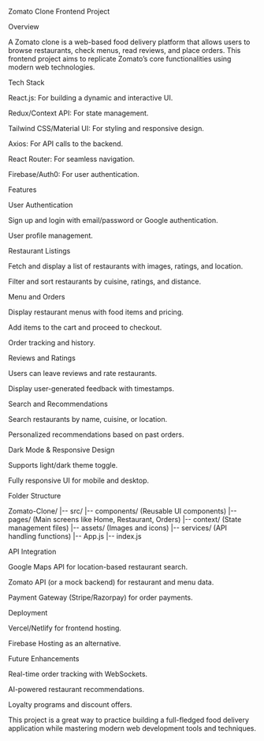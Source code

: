 Zomato Clone Frontend Project

Overview

A Zomato clone is a web-based food delivery platform that allows users to browse restaurants, check menus, read reviews, and place orders. This frontend project aims to replicate Zomato’s core functionalities using modern web technologies.

Tech Stack

React.js: For building a dynamic and interactive UI.

Redux/Context API: For state management.

Tailwind CSS/Material UI: For styling and responsive design.

Axios: For API calls to the backend.

React Router: For seamless navigation.

Firebase/Auth0: For user authentication.

Features

User Authentication

Sign up and login with email/password or Google authentication.

User profile management.

Restaurant Listings

Fetch and display a list of restaurants with images, ratings, and location.

Filter and sort restaurants by cuisine, ratings, and distance.

Menu and Orders

Display restaurant menus with food items and pricing.

Add items to the cart and proceed to checkout.

Order tracking and history.

Reviews and Ratings

Users can leave reviews and rate restaurants.

Display user-generated feedback with timestamps.

Search and Recommendations

Search restaurants by name, cuisine, or location.

Personalized recommendations based on past orders.

Dark Mode & Responsive Design

Supports light/dark theme toggle.

Fully responsive UI for mobile and desktop.

Folder Structure

Zomato-Clone/
|-- src/
    |-- components/ (Reusable UI components)
    |-- pages/ (Main screens like Home, Restaurant, Orders)
    |-- context/ (State management files)
    |-- assets/ (Images and icons)
    |-- services/ (API handling functions)
    |-- App.js
    |-- index.js

API Integration

Google Maps API for location-based restaurant search.

Zomato API (or a mock backend) for restaurant and menu data.

Payment Gateway (Stripe/Razorpay) for order payments.

Deployment

Vercel/Netlify for frontend hosting.

Firebase Hosting as an alternative.

Future Enhancements

Real-time order tracking with WebSockets.

AI-powered restaurant recommendations.

Loyalty programs and discount offers.

This project is a great way to practice building a full-fledged food delivery application while mastering modern web development tools and techniques.

